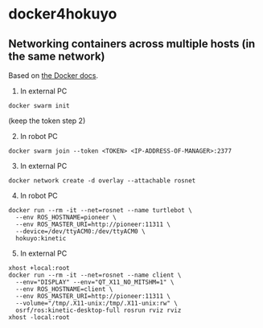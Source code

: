 # docker4hokuyo

## Networking containers across multiple hosts (in the same network)

Based on [the Docker docs](https://docs.docker.com/network/network-tutorial-overlay/#use-an-overlay-network-for-standalone-containers).

1. In external PC
```
docker swarm init
```
(keep the token step 2)

2. In robot PC
```
docker swarm join --token <TOKEN> <IP-ADDRESS-OF-MANAGER>:2377
```

3. In external PC
```
docker network create -d overlay --attachable rosnet
```

4. In robot PC
```
docker run --rm -it --net=rosnet --name turtlebot \
  --env ROS_HOSTNAME=pioneer \
  --env ROS_MASTER_URI=http://pioneer:11311 \
  --device=/dev/ttyACM0:/dev/ttyACM0 \
  hokuyo:kinetic
```

5. In external PC
```
xhost +local:root
docker run --rm -it --net=rosnet --name client \
  --env="DISPLAY" --env="QT_X11_NO_MITSHM=1" \
  --env ROS_HOSTNAME=client \
  --env ROS_MASTER_URI=http://pioneer:11311 \
  --volume="/tmp/.X11-unix:/tmp/.X11-unix:rw" \
  osrf/ros:kinetic-desktop-full rosrun rviz rviz
xhost -local:root
```
